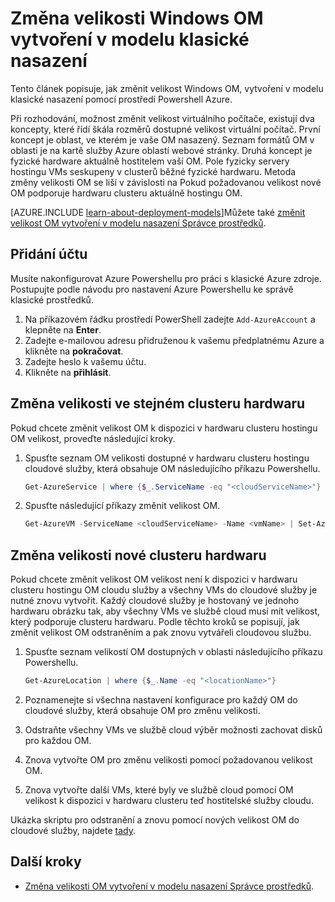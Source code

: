 <properties
    pageTitle="Změna velikosti klasické OM Windows | Microsoft Azure"
    description="Změna velikosti vytvoření v modelu klasické nasazení pomocí prostředí Powershell Azure Windows virtuálního počítače."
    services="virtual-machines-windows"
    documentationCenter=""
    authors="Drewm3"
    manager="timlt"
    editor=""
    tags="azure-service-management"/>

<tags
    ms.service="virtual-machines-windows"
    ms.workload="na"
    ms.tgt_pltfrm="vm-windows"
    ms.devlang="na"
    ms.topic="article"
    ms.date="10/19/2016"
    ms.author="drewm"/>


# <a name="resize-a-windows-vm-created-in-the-classic-deployment-model"></a>Změna velikosti Windows OM vytvoření v modelu klasické nasazení

Tento článek popisuje, jak změnit velikost Windows OM, vytvoření v modelu klasické nasazení pomocí prostředí Powershell Azure.

Při rozhodování, možnost změnit velikost virtuálního počítače, existují dva koncepty, které řídí škála rozměrů dostupné velikost virtuální počítač. První koncept je oblast, ve kterém je vaše OM nasazený. Seznam formátů OM v oblasti je na kartě služby Azure oblastí webové stránky. Druhá koncept je fyzické hardware aktuálně hostitelem vaší OM. Pole fyzicky servery hostingu VMs seskupeny v clusterů běžné fyzické hardwaru. Metoda změny velikosti OM se liší v závislosti na Pokud požadovanou velikost nové OM podporuje hardwaru clusteru aktuálně hostingu OM.

[AZURE.INCLUDE [learn-about-deployment-models](../../includes/learn-about-deployment-models-classic-include.md)]Můžete také [změnit velikost OM vytvoření v modelu nasazení Správce prostředků](virtual-machines-windows-resize-vm.md).


## <a name="add-your-account"></a>Přidání účtu

Musíte nakonfigurovat Azure Powershellu pro práci s klasické Azure zdroje. Postupujte podle návodu pro nastavení Azure Powershellu ke správě klasické prostředků.

1. Na příkazovém řádku prostředí PowerShell zadejte `Add-AzureAccount` a klepněte na **Enter**. 
2. Zadejte e-mailovou adresu přidruženou k vašemu předplatnému Azure a klikněte na **pokračovat**. 
3. Zadejte heslo k vašemu účtu. 
4. Klikněte na **přihlásit**. 


## <a name="resize-in-the-same-hardware-cluster"></a>Změna velikosti ve stejném clusteru hardwaru

Pokud chcete změnit velikost OM k dispozici v hardwaru clusteru hostingu OM velikost, proveďte následující kroky.

1. Spusťte seznam OM velikosti dostupné v hardwaru clusteru hostingu cloudové služby, která obsahuje OM následujícího příkazu Powershellu.

    ```powershell
    Get-AzureService | where {$_.ServiceName -eq "<cloudServiceName>"}
    ```

2. Spusťte následující příkazy změnit velikost OM.

    ```powershell
    Get-AzureVM -ServiceName <cloudServiceName> -Name <vmName> | Set-AzureVMSize -InstanceSize <newVMSize> | Update-AzureVM
    ```

## <a name="resize-on-a-new-hardware-cluster"></a>Změna velikosti nové clusteru hardwaru

Pokud chcete změnit velikost OM velikost není k dispozici v hardwaru clusteru hostingu OM cloudu služby a všechny VMs do cloudové služby je nutné znovu vytvořit. Každý cloudové služby je hostovaný ve jednoho hardwaru obrázku tak, aby všechny VMs ve službě cloud musí mít velikost, který podporuje clusteru hardwaru. Podle těchto kroků se popisují, jak změnit velikost OM odstraněním a pak znovu vytvářeli cloudovou službu.

1. Spusťte seznam velikostí OM dostupných v oblasti následujícího příkazu Powershellu. 

    ```powershell
    Get-AzureLocation | where {$_.Name -eq "<locationName>"}
    ```

2. Poznamenejte si všechna nastavení konfigurace pro každý OM do cloudové služby, která obsahuje OM pro změnu velikosti. 
3. Odstraňte všechny VMs ve službě cloud výběr možnosti zachovat disků pro každou OM.
4. Znova vytvořte OM pro změnu velikosti pomocí požadovanou velikost OM.
5. Znova vytvořte další VMs, které byly ve službě cloud pomocí OM velikost k dispozici v hardwaru clusteru teď hostitelské služby cloudu.

Ukázka skriptu pro odstranění a znovu pomocí nových velikost OM do cloudové služby, najdete [tady](https://github.com/Azure/azure-vm-scripts). 


## <a name="next-steps"></a>Další kroky

- [Změna velikosti OM vytvoření v modelu nasazení Správce prostředků](virtual-machines-windows-resize-vm.md).